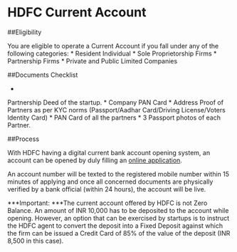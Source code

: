 # HDFC Current Account



##Eligibility

You are eligible to operate a Current Account if you fall under any of the following categories:
* 
Resident Individual
* 
Sole Proprietorship Firms
* 
Partnership Firms
* 
Private and Public Limited Companies

##Documents Checklist 

* 
Partnership Deed of the startup.
* 
Company PAN Card
* 
Address Proof of Partners as per KYC norms (Passport/Aadhar Card/Driving License/Voters Identity Card)
* 
PAN Card of all the partners
* 
3 Passport photos of each Partner.

##Process

With HDFC having a digital current bank account opening system, an account can be opened by duly filling an [online application](https://goo.gl/sg8EaZ).  

An account number will be texted to the registered mobile number within 15 minutes of applying and once all concerned documents are physically verified by a bank official (within 24 hours), the account will be live.

***Important: ***The current account offered by HDFC is not Zero Balance. An amount of INR 10,000 has to be deposited to the account while opening. However, an option that can be exercised by startups is to instruct the HDFC agent to convert the deposit into a Fixed Deposit against which the firm can be issued a Credit Card of 85% of the value of the deposit (INR 8,500 in this case). 

